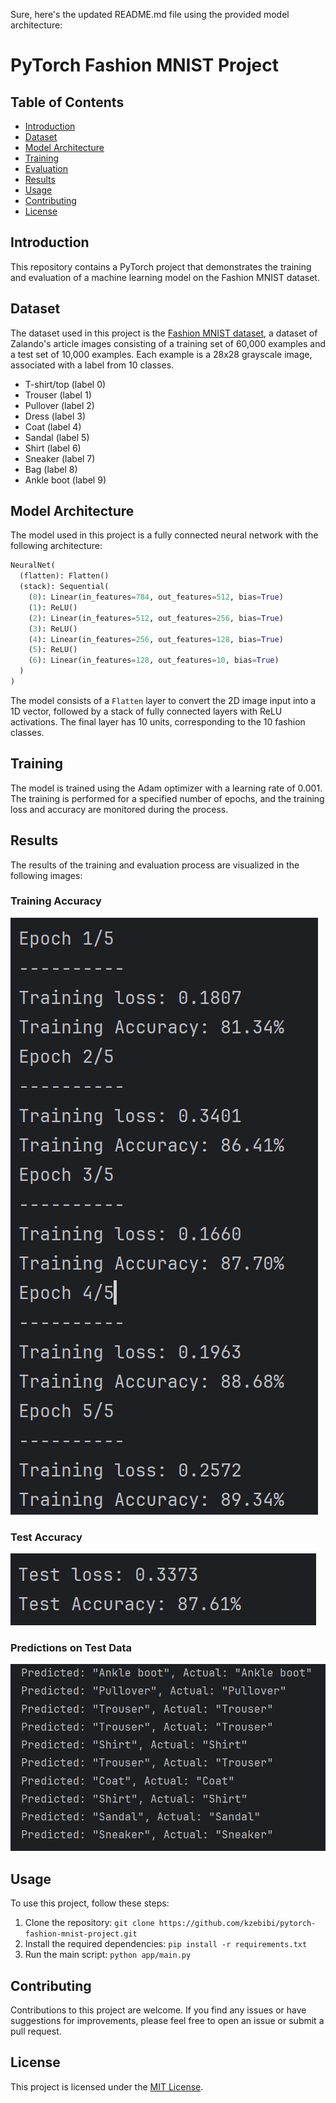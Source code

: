 Sure, here's the updated README.md file using the provided model architecture:

# PyTorch Fashion MNIST Project

## Table of Contents
- [Introduction](#introduction)
- [Dataset](#dataset)
- [Model Architecture](#model-architecture)
- [Training](#training)
- [Evaluation](#evaluation)
- [Results](#results)
- [Usage](#usage)
- [Contributing](#contributing)
- [License](#license)

## Introduction
This repository contains a PyTorch project that demonstrates the training and evaluation of a machine learning model on the Fashion MNIST dataset.

## Dataset
The dataset used in this project is the [Fashion MNIST dataset](https://github.com/zalandoresearch/fashion-mnist), a dataset of Zalando's article images consisting of a training set of 60,000 examples and a test set of 10,000 examples. Each example is a 28x28 grayscale image, associated with a label from 10 classes.
- T-shirt/top (label 0)
- Trouser (label 1)
- Pullover (label 2)
- Dress (label 3)
- Coat (label 4)
- Sandal (label 5)
- Shirt (label 6)
- Sneaker (label 7)
- Bag (label 8)
- Ankle boot (label 9)

## Model Architecture
The model used in this project is a fully connected neural network with the following architecture:

```python
NeuralNet(
  (flatten): Flatten()
  (stack): Sequential(
    (0): Linear(in_features=784, out_features=512, bias=True)
    (1): ReLU()
    (2): Linear(in_features=512, out_features=256, bias=True)
    (3): ReLU()
    (4): Linear(in_features=256, out_features=128, bias=True)
    (5): ReLU()
    (6): Linear(in_features=128, out_features=10, bias=True)
  )
)
```

The model consists of a `Flatten` layer to convert the 2D image input into a 1D vector, followed by a stack of fully connected layers with ReLU activations. The final layer has 10 units, corresponding to the 10 fashion classes.

## Training
The model is trained using the Adam optimizer with a learning rate of 0.001. The training is performed for a specified number of epochs, and the training loss and accuracy are monitored during the process.


## Results
The results of the training and evaluation process are visualized in the following images:

### Training Accuracy
![train.png](images/train.png)

### Test Accuracy
![test.png](images/test.png)
### Predictions on Test Data
![predict.png](images/predict.png)

## Usage
To use this project, follow these steps:

1. Clone the repository: `git clone https://github.com/kzebibi/pytorch-fashion-mnist-project.git`
2. Install the required dependencies: `pip install -r requirements.txt`
3. Run the main script: `python app/main.py`

## Contributing
Contributions to this project are welcome. If you find any issues or have suggestions for improvements, please feel free to open an issue or submit a pull request.

## License
This project is licensed under the [MIT License](LICENSE).
